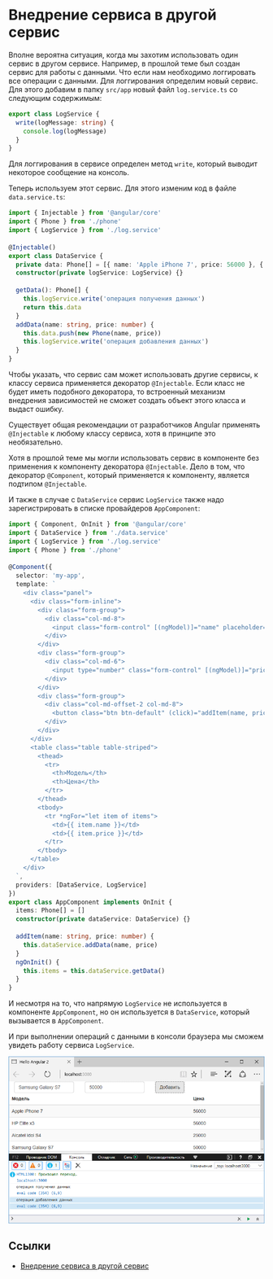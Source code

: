 # Внедрение сервиса в другой сервис

Вполне вероятна ситуация, когда мы захотим использовать один сервис в другом сервисе. Например, в прошлой теме был создан сервис для работы с данными. Что если нам необходимо логгировать все операции с данными. Для логгирования определим новый сервис. Для этого добавим в папку `src/app` новый файл `log.service.ts` со следующим содержимым:

```typescript
export class LogService {
  write(logMessage: string) {
    console.log(logMessage)
  }
}
```

Для логгирования в сервисе определен метод `write`, который выводит некоторое сообщение на консоль.

Теперь используем этот сервис. Для этого изменим код в файле `data.service.ts`:

```typescript
import { Injectable } from '@angular/core'
import { Phone } from './phone'
import { LogService } from './log.service'

@Injectable()
export class DataService {
  private data: Phone[] = [{ name: 'Apple iPhone 7', price: 56000 }, { name: 'HP Elite x3', price: 56000 }, { name: 'Alcatel Idol S4', price: 25000 }]
  constructor(private logService: LogService) {}

  getData(): Phone[] {
    this.logService.write('операция получения данных')
    return this.data
  }
  addData(name: string, price: number) {
    this.data.push(new Phone(name, price))
    this.logService.write('операция добавления данных')
  }
}
```

Чтобы указать, что сервис сам может использовать другие сервисы, к классу сервиса применяется декоратор `@Injectable`. Если класс не будет иметь подобного декоратора, то встроенный механизм внедрения зависимостей не сможет создать объект этого класса и выдаст ошибку.

Существует общая рекомендации от разработчиков Angular применять `@Injectable` к любому классу сервиса, хотя в принципе это необязательно.

Хотя в прошлой теме мы могли использовать сервис в компоненте без применения к компоненту декоратора `@Injectable`. Дело в том, что декоратор `@Component`, который применяется к компоненту, является подтипом `@Injectable`.

И также в случае с `DataService` сервис `LogService` также надо зарегистрировать в списке провайдеров `AppComponent`:

```typescript
import { Component, OnInit } from '@angular/core'
import { DataService } from './data.service'
import { LogService } from './log.service'
import { Phone } from './phone'

@Component({
  selector: 'my-app',
  template: `
    <div class="panel">
      <div class="form-inline">
        <div class="form-group">
          <div class="col-md-8">
            <input class="form-control" [(ngModel)]="name" placeholder="Модель" />
          </div>
        </div>
        <div class="form-group">
          <div class="col-md-6">
            <input type="number" class="form-control" [(ngModel)]="price" placeholder="Цена" />
          </div>
        </div>
        <div class="form-group">
          <div class="col-md-offset-2 col-md-8">
            <button class="btn btn-default" (click)="addItem(name, price)">Добавить</button>
          </div>
        </div>
      </div>
      <table class="table table-striped">
        <thead>
          <tr>
            <th>Модель</th>
            <th>Цена</th>
          </tr>
        </thead>
        <tbody>
          <tr *ngFor="let item of items">
            <td>{{ item.name }}</td>
            <td>{{ item.price }}</td>
          </tr>
        </tbody>
      </table>
    </div>
  `,
  providers: [DataService, LogService]
})
export class AppComponent implements OnInit {
  items: Phone[] = []
  constructor(private dataService: DataService) {}

  addItem(name: string, price: number) {
    this.dataService.addData(name, price)
  }
  ngOnInit() {
    this.items = this.dataService.getData()
  }
}
```

И несмотря на то, что напрямую `LogService` не используется в компоненте `AppComponent`, но он используется в `DataService`, который вызывается в `AppComponent`.

И при выполнении операций с данными в консоли браузера мы сможем увидеть работу сервиса `LogService`.

![Скриншот приложения](injections-1.png)

## Ссылки

- [Внедрение сервиса в другой сервис](https://metanit.com/web/angular2/4.2.php)

